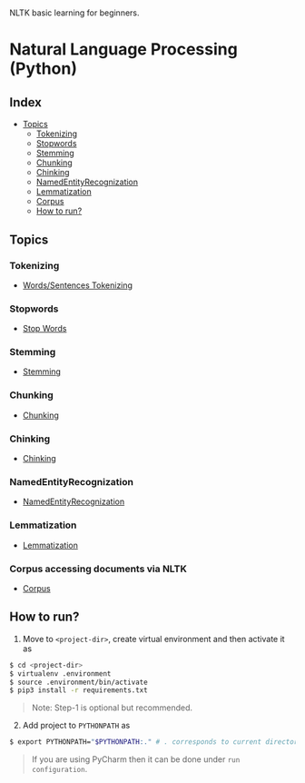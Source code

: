 #
NLTK basic learning for beginners.
# Natural Language  Processing (Python)

## Index
* [Topics](https://github.com/sanjusci/nltk-basic#topics)
  * [Tokenizing](https://github.com/sanjusci/nltk-basic#tokenizing)
  * [Stopwords](https://github.com/sanjusci/nltk-basic#stopwords)
  * [Stemming](https://github.com/sanjusci/nltk-basic#stemming)
  * [Chunking](https://github.com/sanjusci/nltk-basic#chunking)
  * [Chinking](https://github.com/sanjusci/nltk-basic#chinking)
  * [NamedEntityRecognization](https://github.com/sanjusci/nltk-basic#namedentityrecognization)
  * [Lemmatization](https://github.com/sanjusci/nltk-basic#lemmatization)
  * [Corpus](https://github.com/sanjusci/nltk-basic#corpus)
  * [How to run?](https://github.com/sanjusci/nltk-basic#how-to-run)

## Topics

### Tokenizing
* [Words/Sentences Tokenizing](https://github.com/sanjusci/nltk-basic/blob/master/tokenizing.py)

### Stopwords
* [Stop Words](https://github.com/sanjusci/nltk-basic/blob/master/stopwords.py)

### Stemming
* [Stemming](https://github.com/sanjusci/nltk-basic/blob/master/stemming.py)

### Chunking
* [Chunking](https://github.com/sanjusci/nltk-basic/blob/master/chunking.py)

### Chinking
* [Chinking](https://github.com/sanjusci/nltk-basic/blob/master/chinking.py)

### NamedEntityRecognization
* [NamedEntityRecognization](https://github.com/sanjusci/nltk-basic/blob/master/ner.py)

### Lemmatization
* [Lemmatization](https://github.com/sanjusci/nltk-basic/blob/master/lemmatization.py)

### Corpus accessing documents via NLTK
* [Corpus](https://github.com/sanjusci/nltk-basic/blob/master/corpus.py)

## How to run?
1. Move to ```<project-dir>```, create virtual environment and then activate it as

```sh
$ cd <project-dir>
$ virtualenv .environment
$ source .environment/bin/activate
$ pip3 install -r requirements.txt
```
>Note: Step-1 is optional but recommended.

2. Add project to ```PYTHONPATH``` as 

```sh 
$ export PYTHONPATH="$PYTHONPATH:." # . corresponds to current directory(project-dir)
```

> If you are using PyCharm then it can be done under `run configuration`.

